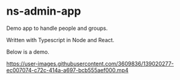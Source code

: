 # ns-admin-app

Demo app to handle people and groups.

Written with Typescript in Node and React.

Below is a demo.

https://user-images.githubusercontent.com/3609836/139020277-ec007074-c72c-414a-a697-bcb555aef000.mp4

